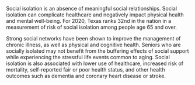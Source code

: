 Social isolation is an absence of meaningful social relationships. Social isolation can complicate healthcare and negatively impact physical health and mental well-being. For 2020, Texas ranks 32nd in the nation in a measurement of risk of social isolation among people age 65 and over.

Strong social networks have been shown to improve the management of chronic illness, as well as physical and cognitive health. Seniors who are socially isolated may not benefit from the buffering effects of social support while experiencing the stressful life events common to aging. Social isolation is also associated with lower use of healthcare, increased risk of mortality, self-reported fair or poor health status, and other health outcomes such as dementia and coronary heart disease or stroke.
